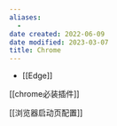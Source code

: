 ```yaml
---
aliases:
  - 
date created: 2022-06-09
date modified: 2023-03-07
title: Chrome
---
```


- [[Edge]]

[[chrome必装插件]]

[[浏览器启动页配置]]
